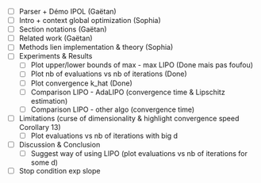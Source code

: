 - [ ] Parser + Démo IPOL (Gaëtan)
- [ ] Intro + context global optimization (Sophia)
- [ ] Section notations (Gaëtan)
- [ ] Related work (Gaëtan)
- [ ] Methods lien implementation & theory (Sophia)
- [ ] Experiments & Results
  - [ ] Plot upper/lower bounds of max - max LIPO (Done mais pas foufou)
  - [ ] Plot nb of evaluations vs nb of iterations (Done)
  - [ ] Plot convergence k_hat (Done)
  - [ ] Comparison LIPO - AdaLIPO (convergence time & Lipschitz estimation)
  - [ ] Comparison LIPO - other algo (convergence time)
- [ ] Limitations (curse of dimensionality & highlight convergence speed Corollary 13)
  - [ ] Plot evaluations vs nb of iterations with big d
- [ ] Discussion & Conclusion
  - [ ] Suggest way of using LIPO (plot evaluations vs nb of iterations for some d)

- [ ] Stop condition exp slope